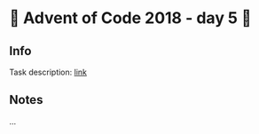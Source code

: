 # 🎄 Advent of Code 2018 - day 5 🎄

## Info

Task description: [link](https://adventofcode.com/2018/day/5)

## Notes

...